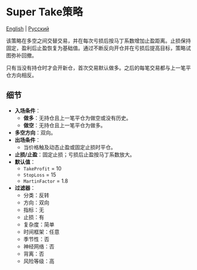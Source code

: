 # Super Take策略
[English](README.md) | [Русский](README_ru.md)

该策略在多空之间交替交易，并在每次亏损后按马丁系数增加止盈距离。止损保持固定，盈利后止盈恢复为基础值。通过不断反向开仓并在亏损后提高目标，策略试图弥补回撤。

只有当没有持仓时才会开新仓，首次交易默认做多。之后的每笔交易都与上一笔平仓方向相反。

## 细节

- **入场条件**：
  - **做多**：无持仓且上一笔平仓为做空或没有历史。
  - **做空**：无持仓且上一笔平仓为做多。
- **多空方向**：双向。
- **出场条件**：
  - 当价格触及动态止盈或固定止损时平仓。
- **止损/止盈**：固定止损；亏损后止盈按马丁系数放大。
- **默认值**：
  - `TakeProfit` = 10
  - `StopLoss` = 15
  - `MartinFactor` = 1.8
- **过滤器**：
  - 分类：反转
  - 方向：双向
  - 指标：无
  - 止损：有
  - 复杂度：简单
  - 时间框架：任意
  - 季节性：否
  - 神经网络：否
  - 背离：否
  - 风险等级：高
